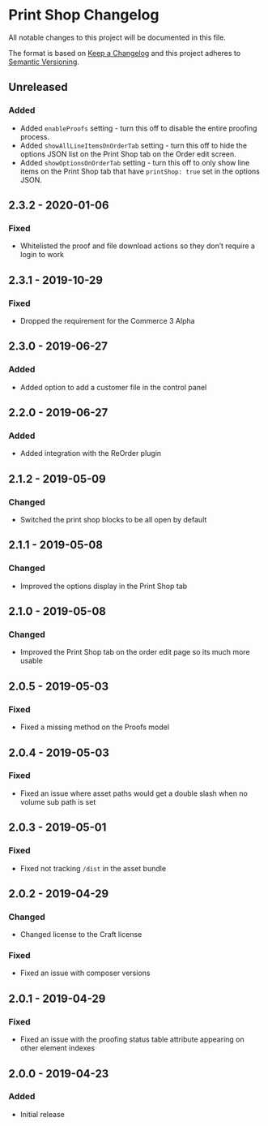 # Print Shop Changelog

All notable changes to this project will be documented in this file.

The format is based on [Keep a Changelog](http://keepachangelog.com/) and this project adheres to [Semantic Versioning](http://semver.org/).

## Unreleased

### Added
- Added `enableProofs` setting - turn this off to disable the entire proofing process.
- Added `showAllLineItemsOnOrderTab` setting - turn this off to hide the options JSON list on the Print Shop tab on the Order edit screen.
- Added `showOptionsOnOrderTab` setting - turn this off to only show line items on the Print Shop tab that have `printShop: true` set in the options JSON.

## 2.3.2 - 2020-01-06
### Fixed
- Whitelisted the proof and file download actions so they don’t require a login to work

## 2.3.1 - 2019-10-29
### Fixed
- Dropped the requirement for the Commerce 3 Alpha

## 2.3.0 - 2019-06-27
### Added
- Added option to add a customer file in the control panel

## 2.2.0 - 2019-06-27
### Added
- Added integration with the ReOrder plugin

## 2.1.2 - 2019-05-09
### Changed
- Switched the print shop blocks to be all open by default

## 2.1.1 - 2019-05-08
### Changed
- Improved the options display in the Print Shop tab

## 2.1.0 - 2019-05-08
### Changed
- Improved the Print Shop tab on the order edit page so its much more usable

## 2.0.5 - 2019-05-03
### Fixed
- Fixed a missing method on the Proofs model

## 2.0.4 - 2019-05-03
### Fixed
- Fixed an issue where asset paths would get a double slash when no volume sub path is set

## 2.0.3 - 2019-05-01
### Fixed
- Fixed not tracking `/dist` in the asset bundle

## 2.0.2 - 2019-04-29
### Changed
- Changed license to the Craft license

### Fixed
- Fixed an issue with composer versions

## 2.0.1 - 2019-04-29
### Fixed
- Fixed an issue with the proofing status table attribute appearing on other element indexes

## 2.0.0 - 2019-04-23
### Added
- Initial release
